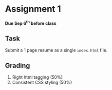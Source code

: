 # Assignment 1
**Due Sep 6<sup>th</sup> before class**

## Task 

Submit a 1 page resume as a single ```index.html``` file.

## Grading
1. Right html tagging (50%)
2. Consistent CSS styling (50%)
